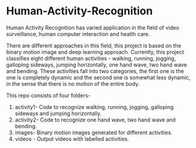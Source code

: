 # Human-Activity-Recognition

Human Activity Recognition has varied application in the field of video surveillance, human computer interaction and health care.

There are different approaches in this field, this project is based on the binary motion image and deep learning approach. Currently, this project classifies eight different human activities - walking, running, jogging, galloping sideways, jumping horizontally, one hand wave, two hand wave and bending. These activities fall into two categories, the first one is the one is completely dynamic and the second one is somewhat less dynamic, in the sense that there is no motion of the entire body.

This repo consists of four folders-
1.	activity1- Code to recognize walking, running, jogging, galloping sideways and jumping horizontally.
2.	activity2- Code to recognize one hand wave, two hand wave and bending.
3.	images- Binary motion images generated for different activities.
4.	videos - Output videos with labelled activities.
